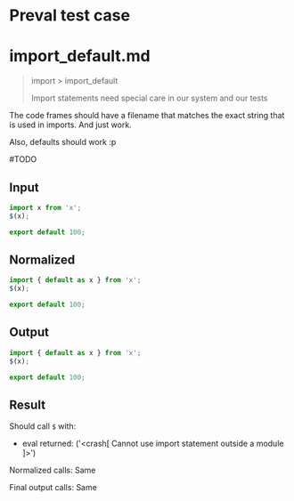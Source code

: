 # Preval test case

# import_default.md

> import > import_default
>
> Import statements need special care in our system and our tests

The code frames should have a filename that matches the exact string that is used in imports. And just work.

Also, defaults should work :p

#TODO

## Input

`````js filename=intro
import x from 'x';
$(x);
`````

`````js filename=x
export default 100;
`````

## Normalized

`````js filename=intro
import { default as x } from 'x';
$(x);
`````

`````js filename=x
export default 100;
`````

## Output

`````js filename=intro
import { default as x } from 'x';
$(x);
`````

`````js filename=x
export default 100;
`````

## Result

Should call `$` with:
 - eval returned: ('<crash[ Cannot use import statement outside a module ]>')

Normalized calls: Same

Final output calls: Same
